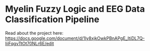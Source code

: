 # Myelin Fuzzy Logic and EEG Data Classification Pipeline

Read about the project here: https://docs.google.com/document/d/1Iy8xjkOwkPBnAPgE_ItiDL7Q-IiiFqgvTtOt70NLr6E/edit

